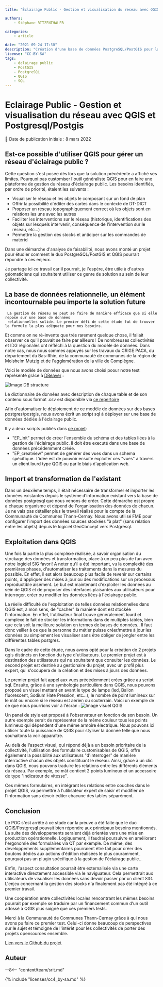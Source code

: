 ```yaml
---
title: "Éclairage Public - Gestion et visualisation du réseau avec QGIS et PostGIS"

authors:
    - Stéphane RITZENTHALER

categories:
    - article

date: "2021-09-24 17:30"
description: "Création d'une base de données PostgreSQL/PostGIS pour la visualisation et la gestion du réseau d'éclairage public sur QGIS par une collectivité."
license: "CC-BY-SA"
tags:
    - éclairage public
    - PostGIS
    - PostgreSQL
    - QGIS
    - SQL
---
```


# Eclairage Public - Gestion et visualisation du réseau avec QGIS et Postgresql/Postgis

:calendar: Date de publication initiale : 8 mars 2022


## Est-ce possible d'utiliser QGIS pour gérer un réseau d'éclairage public ?

Cette question s'est posée dès lors que la solution précédente a affiché ses limites. Pourquoi pas customiser l'outil généraliste QGIS pour en faire une plateforme de gestion du réseau d'éclairage public.
Les besoins identifiés, par ordre de priorité, étaient les suivants :

* Visualiser le réseau et les objets le composant sur un fond de plan
* Offrir la possibilité d'éditer des cartes dans le contexte de DT-DICT
* Proposer un réseau topographiquement correct où les objets sont en relations les uns avec les autres
* Faciliter les interventions sur le réseau (historique, identifications des objets sur lesquels intervenir, conséquence de l'intervention sur le réseau, etc...)
* Permettre la gestion des stocks et anticiper sur les commandes de matériel


Dans une démarche d'analyse de faisabilité, nous avons monté un projet pour étudier comment le duo PostgreSQL/PostGIS et QGIS pourrait répondre à ces enjeux.

Je partage ici ce travail car il pourrait, je l'espère, être utile à d'autres géomaticiens qui souhaitent utiliser ce genre de solution au sein de leur collectivité.


## La base de données relationnelle, un élément incontournable peu importe la solution future

     La gestion de réseau ne peut se faire de manière efficace que si elle repose sur une base de données
     relationnelles solide. Le premier défi de cette étude fut de trouver la formule la plus adéquate pour nos besoins.
Et comme on ne ré-invente que très rarement quelque chose, il fallait observer ce qu'il pouvait se faire par ailleurs ! De nombreuses collectivités et IDG régionales ont réfléchi à la question du modèle de données.
Dans notre cas, nous nous sommes appuyés sur les travaux du CRIGE PACA, du département du Bas-Rhin, de la communauté de communes de la région de Molsheim Mutzig et de l'agglomération de la ville de Compiègne.

Voici le modèle de données que nous avons choisi poour notre test représenté grâce à [DBeaver](https://dbeaver.io/) :

![Image DB structure](https://user-images.githubusercontent.com/34446202/134654337-71c2f48c-94d6-4539-8611-cecce56a88d1.png)

Le dictionnaire de données avec description de chaque table et de son contenu sous format .csv est disponible via [ce repertoire](https://github.com/stephyritz/ep_structure/tree/main/dictionnaire_donnees)


Afin d'automatiser le déploiement de ce modèle de données sur des bases postgres/postgis, nous avons écrit un script sql à déployer sur une base de données dédiée à l'éclairage public.

Il y a deux scripts publiés dans [ce projet](https://github.com/stephyritz/ep_structure/tree/main/scripts_sql):

* "EP_init" permet de créer l'ensemble du schéma et des tables liées à la gestion de l'éclairage public. Il doit être executé dans une base de données précédemment créée.
* "EP_creatview" permet de générer des vues dans un schema spécifique. L'idée est de pouvoir ensuite exploiter ces "vues" à travers un client lourd type QGIS ou par le biais d'application web.


## Import et transformation de l'existant

Dans un deuxième temps, il était nécessaire de transformer et importer les données existantes depuis le système d'information existant vers la base de données postgresql que nous venons de créer.
Cette démarche est propre à chaque organisme et dépend de l'organissation des données de chacun. Je ne vais pas détailler plus le travail réalisé pour le compte de la Communauté de Communes Thann-Cernay.
Nous avons utilisé FME pour configurer l'import des données sources stockées "à plat" (sans relation entre les objets) depuis le logiciel GeoConcept vers Postgresql.

## Exploitation dans QGIS
Une fois la partie la plus complexe réalisée, à savoir organisation du stockage des données et transformation, place à un peu plus de fun avec notre logiciel SIG favori!
A noter qu'il a été important, vu la complexité des premières phases, d'automatiser les traitements dans la mesures du possible. En effet, il est alors beaucoup plus facile de revenir sur certains points, d'appliquer des mises à jour ou des modifications sur un processus reproductible aisément. Le but est maintenant d'exploiter les données au sein de QGIS et de proposer des interfaces plaisantes aux utilisateurs pour interroger, créer ou modifier les données liées à l'éclairage public.

La réelle difficulté de l'exploitation de telles données relationnelles dans QGIS est, à mon sens, de "cacher" la manière dont est stockée l'information. En effet, l'utilisateur final trouve généralement lourd et complexe le fait de stocker les informations dans de multiples tables, bien que cela soit la meilleure solution en termes de bases de données..
Il faut donc veiller à ce que la personne du métier puisse créer/mettre à jour les données ou simplement les visualiser sans être obliger de jongler entre les différentes tables postgres.

Dans le cadre de cette étude, nous avons opté pour la création de 2 projets qgis distincts en fonction du type d'utilisateurs. Le premier projet est à destination des utilisateurs qui ne souhaitent que consulter les données. Le second projet est destiné au gestionaire du projet, avec un profil plus expert, qui s'occupera de la création et des mises à jours des données.

Le premier projet fait appel aux vues précédemment crées grâce au script sql. Ensuite, grâce à une symbologie particulière dans QGIS, nous pouvons proposé un visuel mettant en avant le type de lampe (led, Ballon fluorescent, Sodium Hate Pression, etc...), le nombre de point lumineux sur le mât ou encore si le réseau est aérien ou souterrain.
Voici un exemple de ce que nous pourrions voir à l'écran :
![Image visuel QGIS](https://user-images.githubusercontent.com/34446202/134685292-139cd864-bf10-4d41-a24e-f8f29df6dc47.png)

Un panel de style est proposé à l'observateur en fonction de son besoin. Un autre exemple serait de représenter de la même couleur tous les points lumineux qui dépendent d'une même armoire électrique. Nous pouvons ici utiliser toute la puissance de QGIS pour styliser la donnée telle que nous souhaitons la voir apparaître.

Au delà de l'aspect visuel, qui répond déjà a un besoin prioritaire de la collectivité, l'utilisation des formulaire customisables de QGIS, offre également la possibilité aux utilisateurs "d'interroger" de manière interractive chacun des objets constituant le réseau. Ainsi, grâce à un clic dans QGIS, nous pouvons traduire les relations entre les différents éléments du réseau. Par exemple, ce mât contient 2 points lumineux et un accessoire de type "indicateur de vitesse".


Ces mêmes formulaires, en intégrant les relations entre couches dans le projet QGIS, va permettre à l'utilisateur expert de saisir et modifier de l'information sans devoir éditer chacune des tables séparément.

## Conclusion


Le POC s'est arrêté à ce stade car la preuve a été faite que le duo QGIS/Postgresql pouvait bien répondre aux principaux besoins mentionnés. La suite des développements seraient déjà orientés vers une mise en production opérationnelle. Logiquement, il faudrai poursuivre en améliorant l'ergonomie des formulaires via QT par exemple. De même, des développements supplémentaires pourraient être fait pour créer des boutons dédiés aux actions d'édition réalisées le plus couramment, pourquoi pas un plugin spécifique à la gestion de l'éclairage public...

Enfin, l'aspect consultation pourrait être externalisée via une carte interactive directement accessible via le naviguateur. Cela permettrait aux utilisateurs de visualiser les données sans devoir passer par un client SIG. L'enjeu concernant la gestion des stocks n'a finalement pas été intégré à ce premier travail.

Une coopération entre collectivités locales rencontrant les mêmes besoins pourrait par exemple se traduire par un financement commun d'un outil adossé à QGIS plus soigné que ces premiers tests.  

Merci à la Communauté de Communes Thann-Cernay grâce à qui nous avons pu faire ce premier test. Celui-ci donne beaucoup de perspectives sur le sujet et témoigne de l'intérêt pour les collectivités de porter des projets opensources ensemble.

[Lien vers le Github du projet](https://github.com/stephyritz/ep_structure)

## Auteur

--8<-- "content/team/srit.md"

{% include "licenses/cc4_by-sa.md" %}
